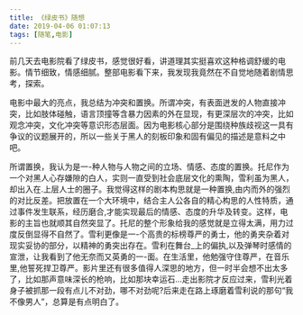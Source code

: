 ```yaml
---
title: 《绿皮书》随想
date: 2019-04-06 01:07:13
tags: [随笔,电影]
---
```

前几天去电影院看了绿皮书，感觉很好看，讲道理其实挺喜欢这种格调舒缓的电影。情节细致，情感细腻。整部电影看下来，我发现我竟然在不自觉地随着剧情思考，探索。

电影中最大的亮点，我总结为冲突和置换。所谓冲突，有表面迸发的人物直接冲突，比如肢体碰触，语言顶撞等含暴力因素的外在显现，有更深层次的冲突，比如观念冲突，文化冲突等意识形态层面。因为电影核心部分是围绕种族歧视这一具有争议的议题展开的，所以一些关于黑人的刻板印象和固有偏见的描述是意料之中吧。

所谓置换，我认为是一-种人物与人物之间的立场、情感、态度的置换。托尼作为一个对黑人心存嫌隙的白人，实则一直受到社会底层文化的熏陶，雪利虽为黑人，却出入在.上层人士的圈子。我觉得这样的剧本构思就是一种置换,由内而外的强烈的对比反差。把放置在一个大环境中，结合主人公各自的精心构思的人性特质，通过事件发生联系，经历磨合,才能实现最后的情感、态度的升华及转变。这样，电影的主旨也就顺其自然突显了。托尼的整个形象给我的感觉就是立得太满，用力过度反倒显得不自然了。雪利更像是一-个高贵的标榜尊严的勇士，他的勇夹杂着对现实妥协的部分，以精神的勇突出存在。雪利在舞台_上的偏执,以及弹琴时感情的宣泄，让我看到了他无奈而又英勇的一-面。在生活里，他勉强守住尊严，在音乐里,他誓死捍卫尊严。影片里还有很多值得人深思的地方，但一时半会想不出太多了，比如那声意味深长的枪响，比如那块幸运石...走出影院才反应过来，雪利光着身子被抓那一段有点儿不对劲，哪不对劲呢?后来走在路上琢磨着雪利说的那句“我不像男人”，总算是有点明白了。
